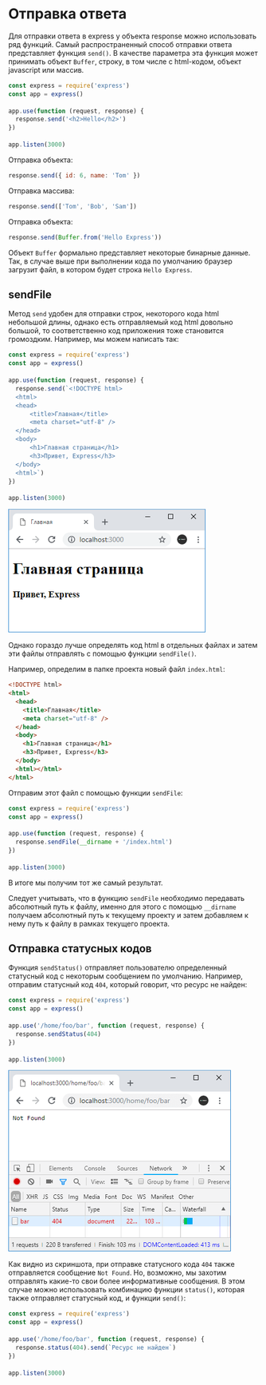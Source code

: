 # Отправка ответа

Для отправки ответа в express у объекта response можно использовать ряд функций. Самый распространенный способ отправки ответа представляет функция `send()`. В качестве параметра эта функция может принимать объект `Buffer`, строку, в том числе с html-кодом, объект javascript или массив.

```js
const express = require('express')
const app = express()

app.use(function (request, response) {
  response.send('<h2>Hello</h2>')
})

app.listen(3000)
```

Отправка объекта:

```js
response.send({ id: 6, name: 'Tom' })
```

Отправка массива:

```js
response.send(['Tom', 'Bob', 'Sam'])
```

Отправка объекта:

```js
response.send(Buffer.from('Hello Express'))
```

Объект `Buffer` формально представляет некоторые бинарные данные. Так, в случае выше при выполнении кода по умолчанию браузер загрузит файл, в котором будет строка `Hello Express`.

## sendFile

Метод `send` удобен для отправки строк, некоторого кода html небольшой длины, однако есть отправляемый код html довольно большой, то соответственно код приложения тоже становится громоздким. Например, мы можем написать так:

```js
const express = require('express')
const app = express()

app.use(function (request, response) {
  response.send(`<!DOCTYPE html>
  <html>
  <head>
      <title>Главная</title>
      <meta charset="utf-8" />
  </head>
  <body>
      <h1>Главная страница</h1>
      <h3>Привет, Express</h3>
  </body>
  <html>`)
})

app.listen(3000)
```

![4.28.png](4.28.png)

Однако гораздо лучше определять код html в отдельных файлах и затем эти файлы отправлять с помощью функции `sendFile()`.

Например, определим в папке проекта новый файл `index.html`:

```html
<!DOCTYPE html>
<html>
  <head>
    <title>Главная</title>
    <meta charset="utf-8" />
  </head>
  <body>
    <h1>Главная страница</h1>
    <h3>Привет, Express</h3>
  </body>
  <html></html>
</html>
```

Отправим этот файл с помощью функции `sendFile`:

```js
const express = require('express')
const app = express()

app.use(function (request, response) {
  response.sendFile(__dirname + '/index.html')
})

app.listen(3000)
```

В итоге мы получим тот же самый результат.

Следует учитывать, что в функцию `sendFile` необходимо передавать абсолютный путь к файлу, именно для этого с помощью `__dirname` получаем абсолютный путь к текущему проекту и затем добавляем к нему путь к файлу в рамках текущего проекта.

## Отправка статусных кодов

Функция `sendStatus()` отправляет пользователю определенный статусный код с некоторым сообщением по умолчанию. Например, отправим статусный код `404`, который говорит, что ресурс не найден:

```js
const express = require('express')
const app = express()

app.use('/home/foo/bar', function (request, response) {
  response.sendStatus(404)
})

app.listen(3000)
```

![4.29.png](4.29.png)

Как видно из скриншота, при отправке статусного кода `404` также отправляется сообщение `Not Found`. Но, возможно, мы захотим отправлять какие-то свои более информативные сообщения. В этом случае можно использовать комбинацию функции `status()`, которая также отправляет статусный код, и функции `send()`:

```js
const express = require('express')
const app = express()

app.use('/home/foo/bar', function (request, response) {
  response.status(404).send(`Ресурс не найден`)
})

app.listen(3000)
```
